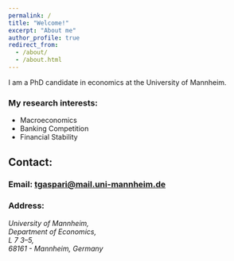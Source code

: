 ```yaml
---
permalink: /
title: "Welcome!"
excerpt: "About me"
author_profile: true
redirect_from: 
  - /about/
  - /about.html
---
```


I am a PhD candidate in economics at the University of Mannheim.

### My research interests:
* Macroeconomics
* Banking Competition
* Financial Stability

## Contact:
### Email: [tgaspari@mail.uni-mannheim.de](mailto:tgaspari@mail.uni-mannheim.de "Email")
### Address:
<address>
  University of Mannheim,<br /> Department of Economics,<br /> L 7 3–5, <br /> 68161 - Mannheim, Germany
</address>




